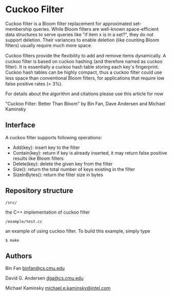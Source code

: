 Cuckoo Filter
============
Cuckoo filter is a Bloom filter replacement for approximated set-membership queries. While Bloom filters are well-known space-efficient data structures to serve queries like "if item x is in a set?", they do not support deletion. Their variances to enable deletion (like counting Bloom filters) usually require much more space. 

Cuckoo ﬁlters provide the ﬂexibility to add and remove items dynamically. A cuckoo filter is based on cuckoo hashing (and therefore named as cuckoo filter).  It is essentially a cuckoo hash table storing each key's fingerprint. Cuckoo hash tables can be highly compact, thus a cuckoo filter could use less space than conventional Bloom ﬁlters, for applications that require low false positive rates (< 3%).

For details about the algorithm and citations please use this article for now

"Cuckoo Filter: Better Than Bloom" by Bin Fan, Dave Andersen and Michael Kaminsky


Interface
--------
A cuckoo filter supports following operations:

*  Add(key): insert key to the filter
*  Contain(key): return if key is already inserted, it may return false positive results like Bloom filters
*  Delete(key): delete the given key from the filter
*  Size(): return the total number of keys existing in the filter
*  SizeInBytes(): return the filter size in bytes

Repository structure
--------------------
    /src/               

the C++ implementation of cuckoo filter

    /example/test.cc    

an example of using cuckoo filter. To build this example, simply type

    $ make

Authors
-------
Bin Fan <binfan@cs.cmu.edu>

David G. Andersen <dga@cs.cmu.edu>

Michael Kaminsky <michael.e.kaminsky@intel.com> 


